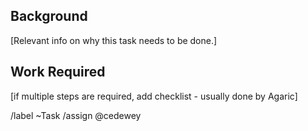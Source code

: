 ## Background

[Relevant info on why this task needs to be done.]

## Work Required
[if multiple steps are required, add checklist - usually done by Agaric]


/label ~Task
/assign @cedewey
